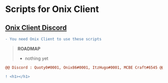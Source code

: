 # Scripts for Onix Client


[<h2>Onix Client Discord</h2>](https://discord.gg/onixclient)

```diff
- You need Onix Client to use these scripts
```
> **ROADMAP**
> - nothing yet
```diff
@@ Discord : Quoty0#0001, Onix86#0001, ItzHugo#0001, MCBE Craft#6545 @@
```

```diff
! <h1></h1>
```
